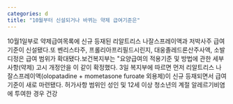 ```yaml
---
categories: d
title: "10월부터 신설되거나 바뀌는 약제 급여기준은"
---
```

10월1일부로 약제급여목록에 신규 등재된 리알트리스 나잘스프레이액과 저박사주 급여기준이 신설됐다.또 벤리스타주, 프롤리아프리필드시린지, 대웅졸레드론산주사액, 소발디정은 급여 범위가 확대됐다.보건복지부는 "요양급여의 적용기준 및 방법에 관한 세부사항(약제) 고시 개정안을 이 같이 확정했다. 3일 복지부에 따르면 먼저 리알트리스 나잘스프레이액(olopatadine + mometasone furoate 외용제)이 신규 등재되면서 급여기준이 새로 마련됐다. 허가사항 범위인 성인 및 12세 이상 청소년의 계절 알레르기비염에 투여한 경우 건강